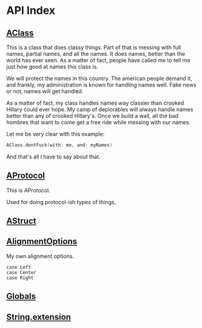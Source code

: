 API Index
=========

[AClass](./AClass.md)
----

This is a class that does classy things.
Part of that is messing with full names, partial names, and all the names.
It does names, better than the world has ever seen.  As a matter of fact,
people have called me to tell me just *how* good at names this class is.

We will protect the names in this country.  The american people demand it,
and frankly, my administration is known for handling names well.  Fake
news or not, names will get handled.

As a matter of fact, my class handles names way classier than crooked Hillary
could ever hope.  My camp of deplorables will always handle names better than
any of crooked Hillary's.  Once we build a wall, all the bad hombres that 
want to come get a free ride while messing with our names.

Let me be very clear with this example:

```swift
AClass.dontFuck(with: me, and: myNames)
```

And that's all I have to say about that.

[AProtocol](./AProtocol.md)
----

This is AProtocol.

Used for doing protocol-ish types of things.

[AStruct](./AStruct.md)
----

[AlignmentOptions](./AlignmentOptions.md)
----

My own alignment options.

````
case Left
case Center
case Right
````

[Globals](./Globals.md)
----

[String.extension](./String.extension.md)
----

